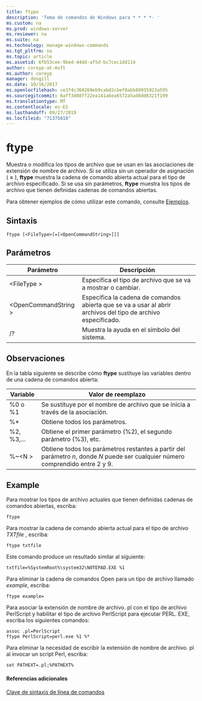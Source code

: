 ```yaml
---
title: ftype
description: 'Tema de comandos de Windows para * * * *- '
ms.custom: na
ms.prod: windows-server
ms.reviewer: na
ms.suite: na
ms.technology: manage-windows-commands
ms.tgt_pltfrm: na
ms.topic: article
ms.assetid: 6fb53cee-9bed-44dd-af5d-bc7cec1dd114
author: coreyp-at-msft
ms.author: coreyp
manager: dongill
ms.date: 10/16/2017
ms.openlocfilehash: ce3f4c360269eb9cabd2cbef8abb89935923a595
ms.sourcegitcommit: 6aff3d88ff22ea141a6ea6572a5ad8dd6321f199
ms.translationtype: MT
ms.contentlocale: es-ES
ms.lasthandoff: 09/27/2019
ms.locfileid: "71375818"
---
```

# <a name="ftype"></a>ftype



Muestra o modifica los tipos de archivo que se usan en las asociaciones de extensión de nombre de archivo. Si se utiliza sin un operador de asignación ( **=** ), **ftype** muestra la cadena de comando abierta actual para el tipo de archivo especificado. Si se usa sin parámetros, **ftype** muestra los tipos de archivo que tienen definidas cadenas de comandos abiertas.

Para obtener ejemplos de cómo utilizar este comando, consulte [Ejemplos](#BKMK_examples).

## <a name="syntax"></a>Sintaxis

```
ftype [<FileType>[=[<OpenCommandString>]]]
```

## <a name="parameters"></a>Parámetros

|Parámetro|Descripción|
|---------|-----------|
|\<FileType >|Especifica el tipo de archivo que se va a mostrar o cambiar.|
|\<OpenCommandString >|Especifica la cadena de comandos abierta que se va a usar al abrir archivos del tipo de archivo especificado.|
|/?|Muestra la ayuda en el símbolo del sistema.|

## <a name="remarks"></a>Observaciones

En la tabla siguiente se describe cómo **ftype** sustituye las variables dentro de una cadena de comandos abierta:

|Variable|Valor de reemplazo|
|--------|-----------------|
|%0 o %1|Se sustituye por el nombre de archivo que se inicia a través de la asociación.|
|%*|Obtiene todos los parámetros.|
|%2, %3,...|Obtiene el primer parámetro (%2), el segundo parámetro (%3), etc.|
|%~\<N >|Obtiene todos los parámetros restantes a partir del parámetro *n*, donde *N* puede ser cualquier número comprendido entre 2 y 9.|

## <a name="BKMK_examples"></a>Example

Para mostrar los tipos de archivo actuales que tienen definidas cadenas de comandos abiertas, escriba:
```
ftype
```
Para mostrar la cadena de comando abierta actual para el tipo de archivo *TXTfile* , escriba:
```
ftype txtfile
```
Este comando produce un resultado similar al siguiente:
```
txtfile=%SystemRoot%\system32\NOTEPAD.EXE %1
```
Para eliminar la cadena de comandos Open para un tipo de archivo llamado *example*, escriba:
```
ftype example=
```
Para asociar la extensión de nombre de archivo. pl con el tipo de archivo PerlScript y habilitar el tipo de archivo PerlScript para ejecutar PERL. EXE, escriba los siguientes comandos:
```
assoc .pl=PerlScript 
ftype PerlScript=perl.exe %1 %*
```
Para eliminar la necesidad de escribir la extensión de nombre de archivo. pl al invocar un script Perl, escriba:
```
set PATHEXT=.pl;%PATHEXT%
```

#### <a name="additional-references"></a>Referencias adicionales

[Clave de sintaxis de línea de comandos](command-line-syntax-key.md)